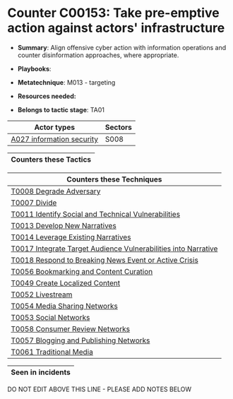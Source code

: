 # Counter C00153: Take pre-emptive action against actors' infrastructure

* **Summary**: Align offensive cyber action with information operations and counter disinformation approaches, where appropriate.

* **Playbooks**: 

* **Metatechnique**: M013 - targeting

* **Resources needed:** 

* **Belongs to tactic stage**: TA01


| Actor types | Sectors |
| ----------- | ------- |
| [A027 information security](../generated_pages/actortypes/A027.md) | S008 |



| Counters these Tactics |
| ---------------------- |



| Counters these Techniques |
| ------------------------- |
| [T0008 Degrade Adversary](../generated_pages/techniques/T0008.md) |
| [T0007 Divide](../generated_pages/techniques/T0007.md) |
| [T0011 Identify Social and Technical Vulnerabilities](../generated_pages/techniques/T0011.md) |
| [T0013 Develop New Narratives](../generated_pages/techniques/T0013.md) |
| [T0014 Leverage Existing Narratives](../generated_pages/techniques/T0014.md) |
| [T0017 Integrate Target Audience Vulnerabilities into Narrative](../generated_pages/techniques/T0017.md) |
| [T0018 Respond to Breaking News Event or Active Crisis](../generated_pages/techniques/T0018.md) |
| [T0056 Bookmarking and Content Curation](../generated_pages/techniques/T0056.md) |
| [T0049 Create Localized Content](../generated_pages/techniques/T0049.md) |
| [T0052 Livestream](../generated_pages/techniques/T0052.md) |
| [T0054 Media Sharing Networks](../generated_pages/techniques/T0054.md) |
| [T0053 Social Networks](../generated_pages/techniques/T0053.md) |
| [T0058 Consumer Review Networks](../generated_pages/techniques/T0058.md) |
| [T0057 Blogging and Publishing Networks](../generated_pages/techniques/T0057.md) |
| [T0061 Traditional Media](../generated_pages/techniques/T0061.md) |



| Seen in incidents |
| ----------------- |


DO NOT EDIT ABOVE THIS LINE - PLEASE ADD NOTES BELOW